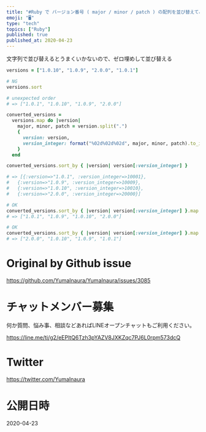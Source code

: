 ```yaml
---
title: "#Ruby で バージョン番号 ( major / minor / patch ) の配列を並び替えてみる ( sort version n"
emoji: "🖥"
type: "tech"
topics: ["Ruby"]
published: true
published_at: 2020-04-23
---
```


文字列で並び替えるとうまくいかないので、ゼロ埋めして並び替える

```rb
versions = ["1.0.10", "1.0.9", "2.0.0", "1.0.1"]

# NG
versions.sort

# unexpected order
# => ["1.0.1", "1.0.10", "1.0.9", "2.0.0"]

converted_versions =
  versions.map do |version|
    major, minor, patch = version.split(".")
    {
      version: version,
      version_integer: format("%02d%02d%02d", major, minor, patch).to_i
    }
  end

converted_versions.sort_by { |version| version[:version_integer] }

# => [{:version=>"1.0.1", :version_integer=>10001},
#   {:version=>"1.0.9", :version_integer=>10009},
#   {:version=>"1.0.10", :version_integer=>10010},
#   {:version=>"2.0.0", :version_integer=>20000}]

# OK
converted_versions.sort_by { |version| version[:version_integer] }.map { |version| version[:version] }
# => ["1.0.1", "1.0.9", "1.0.10", "2.0.0"]

# OK
converted_versions.sort_by { |version| version[:version_integer] }.map { |version| version[:version] }.reverse
# => ["2.0.0", "1.0.10", "1.0.9", "1.0.1"]


```

# Original by Github issue

https://github.com/YumaInaura/YumaInaura/issues/3085











<!-- Update From Qiita API -->

# チャットメンバー募集


何か質問、悩み事、相談などあればLINEオープンチャットもご利用ください。

https://line.me/ti/g2/eEPltQ6Tzh3pYAZV8JXKZqc7PJ6L0rpm573dcQ





# Twitter


https://twitter.com/YumaInaura


<!-- Update From Qiita API -->



# 公開日時

2020-04-23
